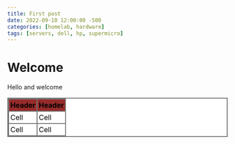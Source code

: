 ```yaml
---
title: First post
date: 2022-09-10 12:00:00 -500
categories: [homelab, hardware]
tags: [servers, dell, hp, supermicro]
---
```


# Welcome

Hello and welcome

<!-- CSS Code: Place this code in the document's head (between the 'head' tags) -->
<style>
table.GeneratedTable {
  width: 100%;
  background-color: #ffffff;
  border-collapse: collapse;
  border-width: 2px;
  border-color: #787878;
  border-style: solid;
  color: #000000;
}

table.GeneratedTable td, table.GeneratedTable th {
  border-width: 2px;
  border-color: #787878;
  border-style: solid;
  padding: 3px;
}

table.GeneratedTable thead {
  background-color: #972b2b;
}
@keyframes GeneratedTable {
	0%,
	50%,
	100% {
		opacity: 1;
	}

	25%,
	75% {
		opacity: 0;
	}
}
</style>

<!-- HTML Code: Place this code in the document's body (between the 'body' tags) where the table should appear -->
<table class="GeneratedTable">
  <thead>
    <tr>
      <th>Header</th>
      <th>Header</th>
    </tr>
  </thead>
  <tbody>
    <tr>
      <td>Cell</td>
      <td>Cell</td>
    </tr>
    <tr>
      <td>Cell</td>
      <td>Cell</td>
    </tr>
  </tbody>
</table>
<!-- Codes by Quackit.com -->



